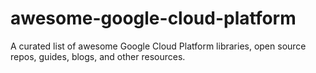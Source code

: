 # awesome-google-cloud-platform
A curated list of awesome Google Cloud Platform libraries, open source repos, guides, blogs, and other resources.
